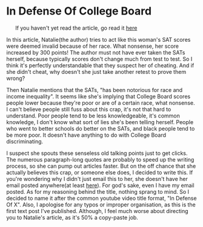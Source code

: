 In Defense Of College Board
===========================


&nbsp;&nbsp;&nbsp;&nbsp;&nbsp;&nbsp;If you haven't yet read the article, go read it [here](www.theroot.com/college-board-under-fire-for-deciding-black-student-did-1831469686)

In this article, Natalie(the author) tries to act like this woman's SAT scores were deemed invalid because of her race. What nonsense, her score increased by 300 points! The author must not have ever taken the SATs herself, because typically scores don't change much from test to test. So I think it's perfectly understandable that they suspect her of cheating. And if she didn't cheat, why doesn't she just take another retest to prove them wrong?

Then Natalie mentions that the SATs, "has been notorious for race and income inequality". It seems like she's implying that College Board scores people lower because they're poor or are of a certain race, what nonsense. I can't believe people still fuss about this crap, it's not that hard to understand. Poor people tend to be less knowledgeable, it's common knowledge, I don't know what sort of lies she's been telling herself. People who went to better schools do better on the SATs, and black people tend to be more poor. It doesn't have anything to do with College Board discriminating.

I suspect she spouts these senseless old talking points just to get clicks. The numerous paragraph-long quotes are probably to speed up the writing process, so she can pump out articles faster. But on the off chance that she actually believes this crap, or someone else does, I decided to write this. If you're wondering why I didn't just email this to her, she doesn't have her email posted anywhere(at least [here](www.kinja.com/natdegraff)). For god's sake, even I have my email posted. As for my reasoning behind the title, nothing sprang to mind. So I decided to name it after the common youtube video title format, "In Defense Of X". Also, I apologise for any typos or improper organisation, as this is the first text post I've published. Although, I feel much worse about directing you to Natalie's article, as it's 50% a copy-paste job.
